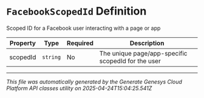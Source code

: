 # `FacebookScopedId` Definition

Scoped ID for a Facebook user interacting with a page or app

| Property | Type | Required | Description |
|----------|------|----------|-------------|
| scopedId | `string` | No | The unique page/app-specific scopedId for the user |

---

*This file was automatically generated by the Generate Genesys Cloud Platform API classes utility on 2025-04-24T15:04:25.541Z*